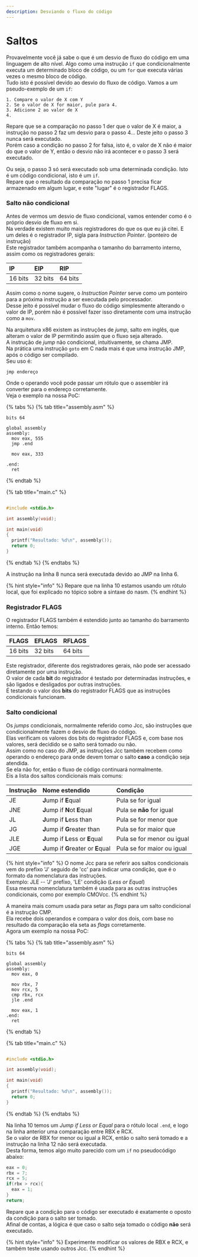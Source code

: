 ```yaml
---
description: Desviando o fluxo do código
---
```


# Saltos

Provavelmente você já sabe o que é um desvio de fluxo do código em uma linguagem de alto nível. Algo como uma instrução `if` que condicionalmente executa um determinado bloco de código, ou um `for` que executa várias vezes o mesmo bloco de código.  
Tudo isto é possível devido ao desvio do fluxo de código. Vamos a um pseudo-exemplo de um `if`:

```text
1. Compare o valor de X com Y
2. Se o valor de X for maior, pule para 4.
3. Adicione 2 ao valor de X
4.
```

Repare que se a comparação no passo 1 der que o valor de X é maior, a instrução no passo 2 faz um desvio para o passo 4... Deste jeito o passo 3 nunca será executado.  
Porém caso a condição no passo 2 for falsa, isto é, o valor de X não é maior do que o valor de Y, então o desvio não irá acontecer e o passo 3 será executado.

Ou seja, o passo 3 só será executado sob uma determinada condição. Isto é um código condicional, isto é um `if`.  
Repare que o resultado da comparação no passo 1 precisa ficar armazenado em algum lugar, e este "lugar" é o registrador FLAGS.

### Salto não condicional

Antes de vermos um desvio de fluxo condicional, vamos entender como é o próprio desvio de fluxo em si.  
Na verdade existem muito mais registradores do que os que eu já citei. E um deles é o registrador IP, sigla para _Instruction Pointer_. \(ponteiro de instrução\)  
Este registrador também acompanha o tamanho do barramento interno, assim como os registradores gerais:

| IP | EIP | RIP |
| :--- | :--- | :--- |
| 16 bits | 32 bits | 64 bits |

Assim como o nome sugere, o _Instruction Pointer_ serve como um ponteiro para a próxima instrução a ser executada pelo processador.  
Desse jeito é possível mudar o fluxo do código simplesmente alterando o valor de IP, porém não é possível fazer isso diretamente com uma instrução como a `mov`.

Na arquitetura x86 existem as instruções de _jump_, salto em inglês, que alteram o valor de IP permitindo assim que o fluxo seja alterado.  
A instrução de _jump_ não condicional, intuitivamente, se chama JMP.  
Na prática uma instrução `goto` em C nada mais é que uma instrução JMP, após o código ser compilado.  
Seu uso é:

```text
jmp endereço
```

Onde o operando você pode passar um rótulo que o assembler irá converter para o endereço corretamente.  
Veja o exemplo na nossa PoC:

{% tabs %}
{% tab title="assembly.asm" %}
```text
bits 64

global assembly
assembly:
  mov eax, 555
  jmp .end

  mov eax, 333

.end:
  ret
```
{% endtab %}

{% tab title="main.c" %}
```c
#include <stdio.h>

int assembly(void);

int main(void)
{
  printf("Resultado: %d\n", assembly());
  return 0;
}
```
{% endtab %}
{% endtabs %}

A instrução na linha 8 nunca será executada devido ao JMP na linha 6.

{% hint style="info" %}
Repare que na linha 10 estamos usando um rótulo local, que foi explicado no tópico sobre a sintaxe do nasm.
{% endhint %}

### Registrador FLAGS

O registrador FLAGS também é estendido junto ao tamanho do barramento interno. Então temos:

| FLAGS | EFLAGS | RFLAGS |
| :--- | :--- | :--- |
| 16 bits | 32 bits | 64 bits |

Este registrador, diferente dos registradores gerais, não pode ser acessado diretamente por uma instrução.  
O valor de cada **bit** do registrador é testado por determinadas instruções, e são ligados e desligados por outras instruções.  
É testando o valor dos **bits** do registrador FLAGS que as instruções condicionais funcionam.

### Salto condicional

Os _jumps_ condicionais, normalmente referido como Jcc, são instruções que condicionalmente fazem o desvio de fluxo do código.  
Elas verificam os valores dos bits do registrador FLAGS e, com base nos valores, será decidido se o salto será tomado ou não.  
Assim como no caso do JMP, as instruções Jcc também recebem como operando o endereço para onde devem tomar o salto **caso** a condição seja atendida.  
Se ela não for, então o fluxo de código continuará normalmente.  
Eis a lista dos saltos condicionais mais comuns:

| Instrução | Nome estendido | Condição |
| :--- | :--- | :--- |
| JE | **J**ump if **E**qual | Pula se for igual |
| JNE | **J**ump if **N**ot **E**qual | Pula se **não** for igual |
| JL | **J**ump if **L**ess than | Pula se for menor que |
| JG | **J**ump if **G**reater than | Pula se for maior que |
| JLE | **J**ump if **L**ess or **E**qual | Pula se for menor ou igual |
| JGE | **J**ump if **G**reater or **E**qual | Pula se for maior ou igual |

{% hint style="info" %}
O nome Jcc para se referir aos saltos condicionais vem do prefixo 'J' seguido de 'cc' para indicar uma condição, que é o formato da nomenclatura das instruções.  
Exemplo: JLE -- 'J' prefixo, 'LE' condição \(_Less or Equal_\)  
Essa mesma nomenclatura também é usada para as outras instruções condicionais, como por exemplo CMOVcc.
{% endhint %}

A maneira mais comum usada para setar as _flags_ para um salto condicional é a instrução CMP.  
Ela recebe dois operandos e compara o valor dos dois, com base no resultado da comparação ela seta as _flags_ corretamente.  
Agora um exemplo na nossa PoC:

{% tabs %}
{% tab title="assembly.asm" %}
```text
bits 64

global assembly
assembly:
  mov eax, 0

  mov rbx, 7
  mov rcx, 5  
  cmp rbx, rcx
  jle .end

  mov eax, 1
.end:
  ret
```
{% endtab %}

{% tab title="main.c" %}
```c
#include <stdio.h>

int assembly(void);

int main(void)
{
  printf("Resultado: %d\n", assembly());
  return 0;
}
```
{% endtab %}
{% endtabs %}

Na linha 10 temos um _Jump if Less or Equal_ para o rótulo local `.end`, e logo na linha anterior uma comparação entre RBX e RCX.  
Se o valor de RBX for menor ou igual a RCX, então o salto será tomado e a instrução na linha 12 não será executada.  
Desta forma, temos algo muito parecido com um `if` no pseudocódigo abaixo:

```c
eax = 0;
rbx = 7;
rcx = 5;
if(rbx > rcx){
  eax = 1;
}
return;
```

Repare que a condição para o código ser executado é exatamente o oposto da condição para o salto ser tomado.  
Afinal de contas, a lógica é que caso o salto seja tomado o código **não** será executado.

{% hint style="info" %}
Experimente modificar os valores de RBX e RCX, e também teste usando outros Jcc.
{% endhint %}

